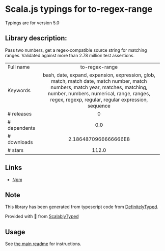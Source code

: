 
# Scala.js typings for to-regex-range

Typings are for version 5.0

## Library description:
Pass two numbers, get a regex-compatible source string for matching ranges. Validated against more than 2.78 million test assertions.

|                    |                 |
| ------------------ | :-------------: |
| Full name          | to-regex-range |
| Keywords           | bash, date, expand, expansion, expression, glob, match, match date, match number, match numbers, match year, matches, matching, number, numbers, numerical, range, ranges, regex, regexp, regular, regular expression, sequence |
| # releases         | 0 |
| # dependents       | 0.0 |
| # downloads        | 2.1864870966666666E8 |
| # stars            | 112.0 |

## Links
- [Npm](https://www.npmjs.com/package/to-regex-range)
    


## Note
This library has been generated from typescript code from [DefinitelyTyped](https://definitelytyped.org).

Provided with :purple_heart: from [ScalablyTyped](https://github.com/oyvindberg/ScalablyTyped)

## Usage
See [the main readme](../../readme.md) for instructions.


